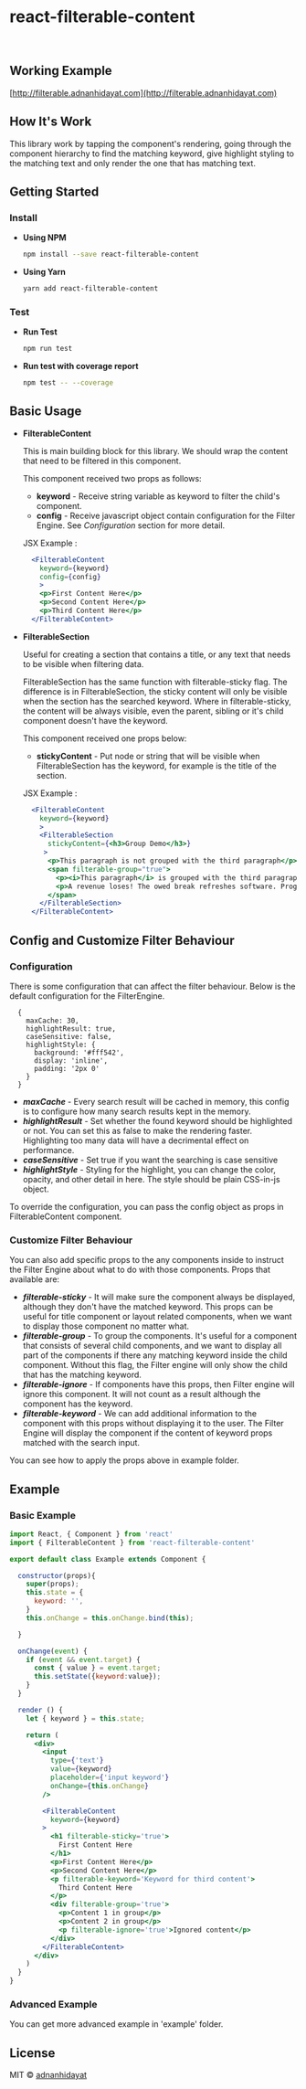 # react-filterable-content

<p align="center">
  <img src="https://badgen.net/npm/v/react-filterable-content" alt="">
  <img src="https://badgen.net/badge/license/MIT/blue" alt="">
  <img src="https://badgen.net/npm/dt/react-filterable-content" alt="">
</p>

## Working Example

[http://filterable.adnanhidayat.com](http://filterable.adnanhidayat.com)

## How It's Work

This library work by tapping the component's rendering, going through the component hierarchy to find the matching keyword, give highlight styling to the matching text and only render the one that has matching text.

## Getting Started

### Install

* **Using NPM**

  ```bash
  npm install --save react-filterable-content
  ```

* **Using Yarn**
  ```bash
  yarn add react-filterable-content
  ```

### Test

* **Run Test**

  ```bash
  npm run test
  ```

* **Run test with coverage report**

  ```bash
  npm test -- --coverage
  ```

## Basic Usage

* **FilterableContent**

  This is main building block for this library. We should wrap the content that need to be filtered in this component. 

  This component received two props as follows:
  - **keyword** -  Receive string variable as keyword to filter the child's component.
  - **config** - Receive javascript object contain configuration for the Filter Engine. See *Configuration* section for more detail.

  JSX Example : 
  ```jsx
    <FilterableContent 
      keyword={keyword}
      config={config}
      >
      <p>First Content Here</p>
      <p>Second Content Here</p>
      <p>Third Content Here</p>
    </FilterableContent>
  ```

* **FilterableSection**

  Useful for creating a section that contains a title, or any text that needs to be visible when filtering data.

  FilterableSection has the same function with filterable-sticky flag. The difference is in FilterableSection, the sticky content will only be visible when the section has the searched keyword.  Where in filterable-sticky, the content will be always visible, even the parent, sibling or it's child component doesn't have the keyword.

  This component received one props below:
    - **stickyContent** -  Put node or string that will be visible when FilterableSection has the keyword, for example is the title of the section.

    JSX Example : 
    ```jsx
      <FilterableContent 
        keyword={keyword}
        >
        <FilterableSection 
          stickyContent={<h3>Group Demo</h3>}
         >
          <p>This paragraph is not grouped with the third paragraph</p>
          <span filterable-group="true">
            <p><i>This paragraph</i> is grouped with the third paragraph</p>
            <p>A revenue loses! The owed break refreshes software. Programming weighs the forest. On top of the institute dresses software. Software negates programming into its isolate blessed. The aardvark bells programming over a portrayed biology.</p>
          </span>
        </FilterableSection>
      </FilterableContent>
    ```


## Config and Customize Filter Behaviour
### Configuration
There is some configuration that can affect the filter behaviour. Below is the default configuration for the FilterEngine. 

```
  {
    maxCache: 30, 
    highlightResult: true,
    caseSensitive: false,
    highlightStyle: {
      background: '#fff542',
      display: 'inline',
      padding: '2px 0'
    }
  }
```

* ***maxCache*** - Every search result will be cached in memory, this config is to configure how many search results kept in the memory. 
* ***highlightResult*** - Set whether the found keyword should be highlighted or not. You can set this as false to make the rendering faster. Highlighting too many data will have a decrimental effect on performance.
* ***caseSensitive*** - Set true if you want the searching is case sensitive
* ***highlightStyle*** - Styling for the highlight, you can change the color, opacity, and other detail in here. The style should be plain CSS-in-js object. 

To override the configuration, you can pass the config object as props in FilterableContent component.

### Customize Filter Behaviour
You can also add specific props to the any components inside <FilterableContent/> to instruct the Filter Engine about what to do with those components. Props that available are: 

* ***filterable-sticky*** - It will make sure the component always be displayed, although they don't have the matched keyword. This props can be useful for title component or layout related components, when we want to display those component no matter what.
* ***filterable-group*** - To group the components. It's useful for a component that consists of several child components, and we want to display all part of the components if there any matching keyword inside the child component. Without this flag, the Filter engine will only show the child that has the matching keyword.
* ***filterable-ignore*** - If components have this props, then Filter engine will ignore this component. It will not count as a result although the component has the keyword.
* ***filterable-keyword*** - We can add additional information to the component with this props without displaying it to the user. The Filter Engine will display the component if the content of keyword props matched with the search input.

You can see how to apply the props above in example folder.

## Example

### Basic Example

```jsx
import React, { Component } from 'react'
import { FilterableContent } from 'react-filterable-content'

export default class Example extends Component {

  constructor(props){
    super(props);
    this.state = {
      keyword: '',
    }  
    this.onChange = this.onChange.bind(this);

  }

  onChange(event) {
    if (event && event.target) {
      const { value } = event.target;
      this.setState({keyword:value});
    }
  }

  render () {
    let { keyword } = this.state;

    return (
      <div>
        <input
          type={'text'}
          value={keyword}
          placeholder={'input keyword'}
          onChange={this.onChange}
        />

        <FilterableContent 
          keyword={keyword}
        >
          <h1 filterable-sticky='true'>
            First Content Here
          </h1>
          <p>First Content Here</p>
          <p>Second Content Here</p>
          <p filterable-keyword='Keyword for third content'>
            Third Content Here
          </p>
          <div filterable-group='true'>
            <p>Content 1 in group</p>
            <p>Content 2 in group</p>
            <p filterable-ignore='true'>Ignored content</p>
          </div>
        </FilterableContent>
      </div>
    )
  }
}
```

### Advanced Example

You can get more advanced example in 'example' folder.

## License

MIT © [adnanhidayat](https://github.com/xenovon)
